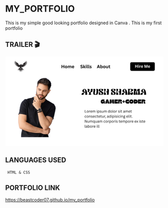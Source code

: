 # MY_PORTFOLIO

This is my simple good looking portfolio designed in Canva .
This is my first  portfolio

## TRAILER 🎬

![IMAGE](https://github.com/Beastcoder07/my_portfolio/blob/43e7ce5763bf455206629df1d004818e4a50473d/assets/img/map.png)

## LANGUAGES USED

     HTML & CSS

## PORTFOLIO LINK
https://beastcoder07.github.io/my_portfolio

